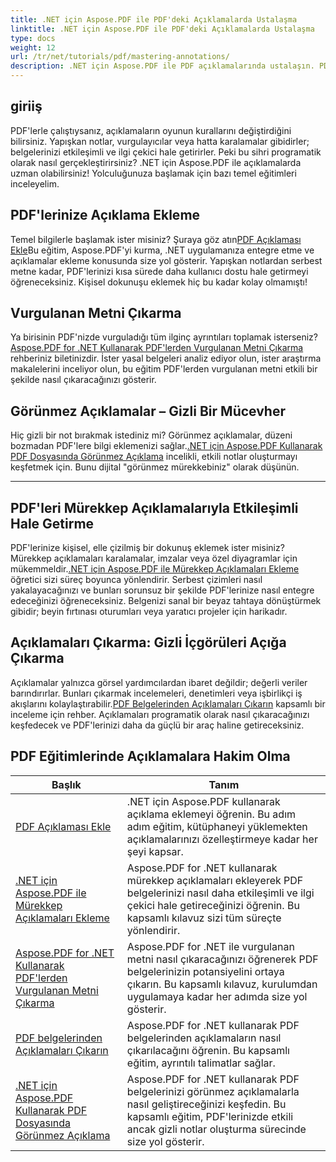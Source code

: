 ```yaml
---
title: .NET için Aspose.PDF ile PDF'deki Açıklamalarda Ustalaşma
linktitle: .NET için Aspose.PDF ile PDF'deki Açıklamalarda Ustalaşma
type: docs
weight: 12
url: /tr/net/tutorials/pdf/mastering-annotations/
description: .NET için Aspose.PDF ile PDF açıklamalarında ustalaşın. PDF'leri daha etkileşimli hale getirmek için açıklama ekleme, özelleştirme ve çıkarma konusunda adım adım eğitimleri keşfedin.
---
```

## giriiş

PDF'lerle çalıştıysanız, açıklamaların oyunun kurallarını değiştirdiğini bilirsiniz. Yapışkan notlar, vurgulayıcılar veya hatta karalamalar gibidirler; belgelerinizi etkileşimli ve ilgi çekici hale getirirler. Peki bu sihri programatik olarak nasıl gerçekleştirirsiniz? .NET için Aspose.PDF ile açıklamalarda uzman olabilirsiniz! Yolculuğunuza başlamak için bazı temel eğitimleri inceleyelim.

## PDF'lerinize Açıklama Ekleme  

 Temel bilgilerle başlamak ister misiniz? Şuraya göz atın[PDF Açıklaması Ekle](./adding-pdf-annotation/)Bu eğitim, Aspose.PDF'yi kurma, .NET uygulamanıza entegre etme ve açıklamalar ekleme konusunda size yol gösterir. Yapışkan notlardan serbest metne kadar, PDF'lerinizi kısa sürede daha kullanıcı dostu hale getirmeyi öğreneceksiniz. Kişisel dokunuşu eklemek hiç bu kadar kolay olmamıştı!  


## Vurgulanan Metni Çıkarma  

 Ya birisinin PDF'nizde vurguladığı tüm ilginç ayrıntıları toplamak isterseniz?[Aspose.PDF for .NET Kullanarak PDF'lerden Vurgulanan Metni Çıkarma](./extract-highlighted-text-from-pdf/) rehberiniz biletinizdir. İster yasal belgeleri analiz ediyor olun, ister araştırma makalelerini inceliyor olun, bu eğitim PDF'lerden vurgulanan metni etkili bir şekilde nasıl çıkaracağınızı gösterir.  

## Görünmez Açıklamalar – Gizli Bir Mücevher  

 Hiç gizli bir not bırakmak istediniz mi? Görünmez açıklamalar, düzeni bozmadan PDF'lere bilgi eklemenizi sağlar.[.NET için Aspose.PDF Kullanarak PDF Dosyasında Görünmez Açıklama](./invisible-annotation-in-pdf-file/) incelikli, etkili notlar oluşturmayı keşfetmek için. Bunu dijital "görünmez mürekkebiniz" olarak düşünün.  

---

## PDF'leri Mürekkep Açıklamalarıyla Etkileşimli Hale Getirme  

 PDF'lerinize kişisel, elle çizilmiş bir dokunuş eklemek ister misiniz? Mürekkep açıklamaları karalamalar, imzalar veya özel diyagramlar için mükemmeldir.[.NET için Aspose.PDF ile Mürekkep Açıklamaları Ekleme](./adding-ink-annotations/) öğretici sizi süreç boyunca yönlendirir. Serbest çizimleri nasıl yakalayacağınızı ve bunları sorunsuz bir şekilde PDF'lerinize nasıl entegre edeceğinizi öğreneceksiniz. Belgenizi sanal bir beyaz tahtaya dönüştürmek gibidir; beyin fırtınası oturumları veya yaratıcı projeler için harikadır.  

## Açıklamaları Çıkarma: Gizli İçgörüleri Açığa Çıkarma  

 Açıklamalar yalnızca görsel yardımcılardan ibaret değildir; değerli veriler barındırırlar. Bunları çıkarmak incelemeleri, denetimleri veya işbirlikçi iş akışlarını kolaylaştırabilir.[PDF Belgelerinden Açıklamaları Çıkarın](./extract-annotations-from-pdf/) kapsamlı bir inceleme için rehber. Açıklamaları programatik olarak nasıl çıkaracağınızı keşfedecek ve PDF'lerinizi daha da güçlü bir araç haline getireceksiniz.  

## PDF Eğitimlerinde Açıklamalara Hakim Olma
| Başlık | Tanım |
| --- | --- | 
| [PDF Açıklaması Ekle](./adding-pdf-annotation/) | .NET için Aspose.PDF kullanarak açıklama eklemeyi öğrenin. Bu adım adım eğitim, kütüphaneyi yüklemekten açıklamalarınızı özelleştirmeye kadar her şeyi kapsar. |  
| [.NET için Aspose.PDF ile Mürekkep Açıklamaları Ekleme](./adding-ink-annotations/) | Aspose.PDF for .NET kullanarak mürekkep açıklamaları ekleyerek PDF belgelerinizi nasıl daha etkileşimli ve ilgi çekici hale getireceğinizi öğrenin. Bu kapsamlı kılavuz sizi tüm süreçte yönlendirir. |    
| [Aspose.PDF for .NET Kullanarak PDF'lerden Vurgulanan Metni Çıkarma](./extract-highlighted-text-from-pdf/) | Aspose.PDF for .NET ile vurgulanan metni nasıl çıkaracağınızı öğrenerek PDF belgelerinizin potansiyelini ortaya çıkarın. Bu kapsamlı kılavuz, kurulumdan uygulamaya kadar her adımda size yol gösterir. |  
| [PDF belgelerinden Açıklamaları Çıkarın](./extract-annotations-from-pdf/) | Aspose.PDF for .NET kullanarak PDF belgelerinden açıklamaların nasıl çıkarılacağını öğrenin. Bu kapsamlı eğitim, ayrıntılı talimatlar sağlar. |    
| [.NET için Aspose.PDF Kullanarak PDF Dosyasında Görünmez Açıklama](./invisible-annotation-in-pdf-file/) | Aspose.PDF for .NET kullanarak PDF belgelerinizi görünmez açıklamalarla nasıl geliştireceğinizi keşfedin. Bu kapsamlı eğitim, PDF'lerinizde etkili ancak gizli notlar oluşturma sürecinde size yol gösterir. |  